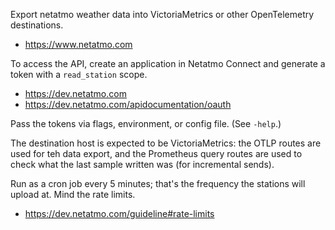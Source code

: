Export netatmo weather data into VictoriaMetrics or other OpenTelemetry destinations.

- https://www.netatmo.com

To access the API, create an application in Netatmo Connect and generate a token with a `read_station` scope.

- https://dev.netatmo.com
- https://dev.netatmo.com/apidocumentation/oauth

Pass the tokens via flags, environment, or config file. (See `-help`.)

The destination host is expected to be VictoriaMetrics: the OTLP routes are used for teh data export, and the Prometheus query routes are used to check what the last sample written was (for incremental sends).

Run as a cron job every 5 minutes; that's the frequency the stations will upload at. Mind the rate limits.

- https://dev.netatmo.com/guideline#rate-limits
